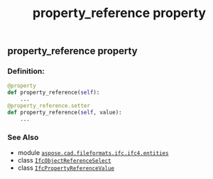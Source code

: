 ﻿---
title: property_reference property
second_title: Aspose.CAD for Python via .NET API References
description: 
type: docs
weight: 80
url: /python-net/aspose.cad.fileformats.ifc.ifc4.entities/ifcpropertyreferencevalue/property_reference/
is_root: false
---

## property_reference property

### Definition:
```python
@property
def property_reference(self):
    ...
@property_reference.setter
def property_reference(self, value):
    ...
```

### See Also
* module [`aspose.cad.fileformats.ifc.ifc4.entities`](../../)
* class [`IfcObjectReferenceSelect`](/cad/python-net/aspose.cad.fileformats.ifc.ifc4.types/ifcobjectreferenceselect)
* class [`IfcPropertyReferenceValue`](/cad/python-net/aspose.cad.fileformats.ifc.ifc4.entities/ifcpropertyreferencevalue)
